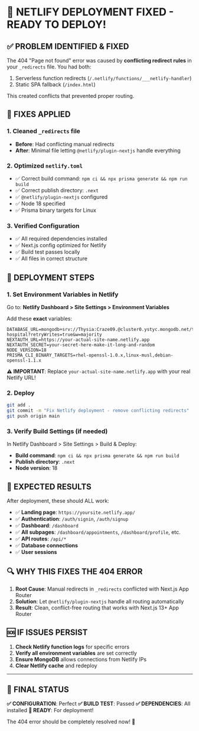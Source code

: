 # 🚀 NETLIFY DEPLOYMENT FIXED - READY TO DEPLOY!

## ✅ PROBLEM IDENTIFIED & FIXED

The 404 "Page not found" error was caused by **conflicting redirect rules** in your `_redirects` file. You had both:
1. Serverless function redirects (`/.netlify/functions/___netlify-handler`)
2. Static SPA fallback (`/index.html`)

This created conflicts that prevented proper routing.

## 🔧 FIXES APPLIED

### 1. Cleaned `_redirects` file
- **Before**: Had conflicting manual redirects
- **After**: Minimal file letting `@netlify/plugin-nextjs` handle everything

### 2. Optimized `netlify.toml`
- ✅ Correct build command: `npm ci && npx prisma generate && npm run build`
- ✅ Correct publish directory: `.next`
- ✅ `@netlify/plugin-nextjs` configured
- ✅ Node 18 specified
- ✅ Prisma binary targets for Linux

### 3. Verified Configuration
- ✅ All required dependencies installed
- ✅ Next.js config optimized for Netlify
- ✅ Build test passes locally
- ✅ All files in correct structure

## 🎯 DEPLOYMENT STEPS

### 1. Set Environment Variables in Netlify
Go to: **Netlify Dashboard > Site Settings > Environment Variables**

Add these **exact** variables:
```env
DATABASE_URL=mongodb+srv://Thysia:Craze09.@cluster0.ystyc.mongodb.net/thysia-hospital?retryWrites=true&w=majority
NEXTAUTH_URL=https://your-actual-site-name.netlify.app
NEXTAUTH_SECRET=your-secret-here-make-it-long-and-random
NODE_VERSION=18
PRISMA_CLI_BINARY_TARGETS=rhel-openssl-1.0.x,linux-musl,debian-openssl-1.1.x
```

**⚠️ IMPORTANT**: Replace `your-actual-site-name.netlify.app` with your real Netlify URL!

### 2. Deploy
```bash
git add .
git commit -m "Fix Netlify deployment - remove conflicting redirects"
git push origin main
```

### 3. Verify Build Settings (if needed)
In Netlify Dashboard > Site Settings > Build & Deploy:
- **Build command**: `npm ci && npx prisma generate && npm run build`
- **Publish directory**: `.next`
- **Node version**: 18

## 🎉 EXPECTED RESULTS

After deployment, these should ALL work:
- ✅ **Landing page**: `https://yoursite.netlify.app/`
- ✅ **Authentication**: `/auth/signin`, `/auth/signup`
- ✅ **Dashboard**: `/dashboard`
- ✅ **All subpages**: `/dashboard/appointments`, `/dashboard/profile`, etc.
- ✅ **API routes**: `/api/*`
- ✅ **Database connections**
- ✅ **User sessions**

## 🔍 WHY THIS FIXES THE 404 ERROR

1. **Root Cause**: Manual redirects in `_redirects` conflicted with Next.js App Router
2. **Solution**: Let `@netlify/plugin-nextjs` handle all routing automatically
3. **Result**: Clean, conflict-free routing that works with Next.js 13+ App Router

## 🆘 IF ISSUES PERSIST

1. **Check Netlify function logs** for specific errors
2. **Verify all environment variables** are set correctly
3. **Ensure MongoDB** allows connections from Netlify IPs
4. **Clear Netlify cache** and redeploy

---

## 🏁 FINAL STATUS

**✅ CONFIGURATION**: Perfect
**✅ BUILD TEST**: Passed
**✅ DEPENDENCIES**: All installed
**🚀 READY**: For deployment!

The 404 error should be completely resolved now! 🎉

